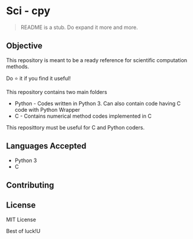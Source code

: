 # Sci - cpy
> README is a stub. Do expand it more and more.

## Objective
This repository is meant to be a ready reference for scientific computation methods.

Do ⭐ it if you find it useful!

This repository contains two main folders
* Python - Codes written in Python 3. Can also contain code having C code with Python Wrapper
* C - Contains numerical method codes implemented in C

This reposittory must be useful for C and Python coders.

## Languages Accepted
* Python 3
* C

## Contributing

## License
MIT License

Best of luck!U
